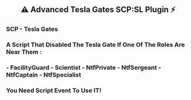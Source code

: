 <h2 align="center"> ⚠️ Advanced Tesla Gates SCP:SL Plugin ⚡️ </h2>

###

<h3 align="left">SCP - Tesla Gates</h3>

###

<h3 align="left">A Script That Disabled The Tesla Gate If One Of The Roles Are Near Them :</h3>

###

<h3 align="left">
- FacilityGuard
- Scientist 
- NtfPrivate
- NtfSergeant
- NtfCaptain
- NtfSpecialist </h3>

###

<h3 align="left">You Need Script Event To Use IT!</h3>
